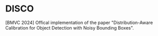 # DISCO
[BMVC 2024] Offical implementation of the paper "Distribution-Aware Calibration for Object Detection with Noisy Bounding Boxes".
